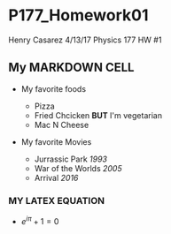 # P177_Homework01
Henry Casarez
4/13/17
Physics 177 HW #1

## My MARKDOWN CELL
 
 - My favorite foods
   - Pizza
   - Fried Chcicken **BUT** I'm vegetarian 
   - Mac N Cheese
   
 - My favorite Movies
   - Jurrassic Park *1993*
   - War of the Worlds *2005*
   - Arrival *2016*
   

### MY LATEX EQUATION

- $e^{i\pi} +1 = 0$
